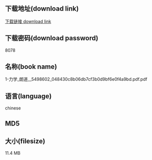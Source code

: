 ## 下载地址(download link)
[下载链接 download link](https://voluble-croquembouche-d321dc.netlify.app/?s=1-%E5%8A%9B%E5%AD%A6_%E6%9C%97%E9%81%93__5498602_048430c8b06db7cf3b0d9bf6e0f4a9bd.pdf)

## 下载密码(download password)
8078

## 名称(book name)
1-力学_朗道__5498602_048430c8b06db7cf3b0d9bf6e0f4a9bd.pdf.pdf

## 语言(language)
chinese

## MD5


## 大小(filesize)
11.4 MB
